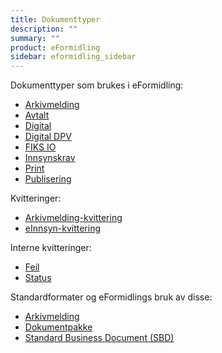 ```yaml
---
title: Dokumenttyper
description: ""
summary: ""
product: eFormidling
sidebar: eformidling_sidebar
---
```


Dokumenttyper som brukes i eFormidling:

- [Arkivmelding](arkivmelding)
- [Avtalt](avtalt)
- [Digital](digital)
- [Digital DPV](digital_dpv)
- [FIKS IO](fiks_io)
- [Innsynskrav](innsynskrav)
- [Print](print)
- [Publisering](publisering)

Kvitteringer:

- [Arkivmelding-kvittering](arkivmeldingkvittering)
- [eInnsyn-kvittering](einnsynkvittering)

Interne kvitteringer:

- [Feil](feil)
- [Status](status)

Standardformater og eFormidlings bruk av disse:

- [Arkivmelding](standard_arkivmelding)
- [Dokumentpakke](standard_dokumentpakke)
- [Standard Business Document (SBD)](standard_sbd)
